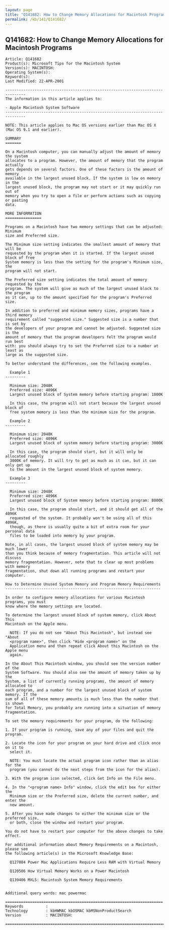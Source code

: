 ```yaml
---
layout: page
title: "Q141682: How to Change Memory Allocations for Macintosh Programs"
permalink: /kb/141/Q141682/
---
```


## Q141682: How to Change Memory Allocations for Macintosh Programs

	Article: Q141682
	Product(s): Microsoft Tips for the Macintosh System
	Version(s): MACINTOSH:
	Operating System(s): 
	Keyword(s): 
	Last Modified: 22-APR-2001
	
	-------------------------------------------------------------------------------
	The information in this article applies to:
	
	- Apple Macintosh System Software 
	-------------------------------------------------------------------------------
	
	NOTE: This article applies to Mac OS versions earlier than Mac OS X (Mac OS 9.1 and earlier).
	
	SUMMARY
	=======
	
	On a Macintosh computer, you can manually adjust the amount of memory the system
	allocates to a program. However, the amount of memory that the program actually
	gets depends on several factors. One of these factors is the amount of memory
	available in the largest unused block. If the system is low on memory in the
	largest unused block, the program may not start or it may quickly run out of
	memory when you try to open a file or perform actions such as copying or pasting
	data.
	
	MORE INFORMATION
	================
	
	Programs on a Macintosh have two memory settings that can be adjusted: Minimum
	size and Preferred size.
	
	The Minimum size setting indicates the smallest amount of memory that will be
	requested by the program when it is started. If the largest unused block of free
	System memory is less than the setting for the program's Minimum size, the
	program will not start.
	
	The Preferred size setting indicates the total amount of memory requested by the
	program. The system will give as much of the largest unused block to the program
	as it can, up to the amount specified for the program's Preferred size.
	
	In addition to preferred and minimum memory sizes, programs have a third memory
	requirement called "suggested size." Suggested size is a number that is set by
	the developers of your program and cannot be adjusted. Suggested size is the
	amount of memory that the program developers felt the program would run best
	with: you should always try to set the Preferred size to a number at least as
	large as the suggested size.
	
	To better understand the differences, see the following examples.
	
	  Example 1
	---------
	
	  Minimum size: 2048K
	  Preferred size: 4096K
	  Largest unused block of System memory before starting program: 1800K
	
	  In this case, the program will not start because the largest unused block of
	  free system memory is less than the minimum size for the program.
	
	  Example 2
	---------
	
	  Minimum size: 2048K
	  Preferred size: 4096K
	  Largest unused block of system memory before starting program: 3000K
	
	  In this case, the program should start, but it will only be allocated roughly
	  3000K of memory. It will try to get as much as it can, but it can only get up
	  to the amount in the largest unused block of system memory.
	
	  Example 3
	---------
	
	  Minimum size: 2048K
	  Preferred size: 4096K
	  Largest unused block of System memory before starting program: 8000K
	
	  In this case, the program should start, and it should get all of the 4096K
	  requested of the system. It probably won't be using all of this 4096K,
	  though, as there is usually quite a bit of extra room for your personal data
	  files to be loaded into memory by your program.
	
	Note, in all cases, the largest unused block of system memory may be much lower
	than you think because of memory fragmentation. This article will not discuss
	memory fragmentation. However, note that to clear up most problems with memory
	fragmentation, shut down all running programs and restart your computer.
	
	How to Determine Unused System Memory and Program Memory Requirements
	---------------------------------------------------------------------
	
	In order to configure memory allocations for various Macintosh programs, you must
	know where the memory settings are located.
	
	To determine the largest unused block of system memory, click About This
	Macintosh on the Apple menu.
	
	  NOTE: If you do not see "About This Macintosh", but instead see "About
	  <program name>", then click "Hide <program name>" on the
	  Application menu and then repeat click About this Macintosh on the Apple menu
	  again.
	
	In the About This Macintosh window, you should see the version number of the
	System Software. You should also see the amount of memory taken up by the
	System, a list of currently running programs, the amount of memory allocated to
	each program, and a number for the largest unused block of system memory. If the
	sum of all of these memory amounts is much less than the number that is shown
	for Total Memory, you probably are running into a situation of memory
	fragmentation.
	
	To set the memory requirements for your program, do the following:
	
	1. If your program is running, save any of your files and quit the program.
	
	2. Locate the icon for your program on your hard drive and click once on it to
	  select it.
	
	  NOTE: You must locate the actual program icon rather than an alias for the
	  program (you cannot do the next steps from the icon for the alias).
	
	3. With the program icon selected, click Get Info on the File menu.
	
	4. In the "<program name> Info" window, click the edit box for either the
	  Minimum size or the Preferred size, delete the current number, and enter the
	  new amount.
	
	5. After you have made changes to either the minimum size or the preferred size,
	  or both, close the window and restart your program.
	
	You do not have to restart your computer for the above changes to take effect.
	
	For additional information about Memory Requirements on a Macintosh, please see
	the following article(s) in the Microsoft Knowledge Base:
	
	  Q127084 Power Mac Applications Require Less RAM with Virtual Memory
	
	  Q120506 How Virtual Memory Works on a Power Macintosh
	
	  Q139406 MXL5: Macintosh System Memory Requirements
	
	
	Additional query words: mac powermac
	
	======================================================================
	Keywords          :  
	Technology        : kbHWMAC kbOSMAC kbMSNonProductSearch
	Version           : MACINTOSH:
	
	=============================================================================
	
